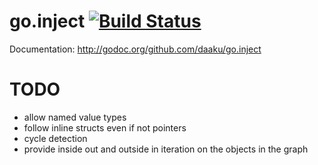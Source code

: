 go.inject [![Build Status](https://secure.travis-ci.org/daaku/go.inject.png)](http://travis-ci.org/daaku/go.inject)
=========

Documentation: http://godoc.org/github.com/daaku/go.inject


TODO
====

- allow named value types
- follow inline structs even if not pointers
- cycle detection
- provide inside out and outside in iteration on the objects in the graph
